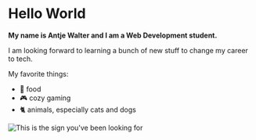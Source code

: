 # Hello World

**My name is Antje Walter and I am a Web Development student.**

I am looking forward to learning a bunch of new stuff to change my career to tech.

My favorite things:
- 🍝 food 
- 🎮 cozy gaming
- 🐈 animals, especially cats and dogs

![This is the sign you've been looking for](https://images.unsplash.com/photo-1496449903678-68ddcb189a24?ixlib=rb-1.2.1&ixid=MnwxMjA3fDB8MHxwaG90by1wYWdlfHx8fGVufDB8fHx8&auto=format&fit=crop&w=2670&q=80)

